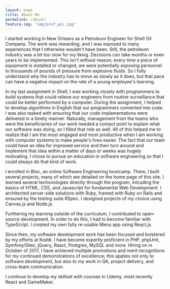 ```yaml
---
layout: page
title: About Me
permalink: /about/
feature-img: "img/prof_pic.jpg"
---
```


I started working in New Orleans as a Petroleum Engineer for Shell Oil Company. The work was rewarding, and I was exposed to many experiences that I otherwise wouldn't have been. Still, the petroleum industry was a bit too slow for my liking. Decisions can take months or even years to be implemented. This isn't without reason; every time a piece of equipment is installed or changed, we were potentially exposing personnel to thousands of pounds of pressure from explosive fluids. So I fully understand why the industry has to move as slowly as it does, but that pace can have a negative impact on the rate of a young employee's learning.

In my last assignment in Shell, I was working closely with programmers to build systems that could relieve our engineers from routine surveillance that could be better performed by a computer. During the assignment, I helped to develop algorithms in English that our programmers converted into code. I was also tasked with ensuring that our code implementations were delivered in a timely manner. Naturally, management from the teams who were the beneficiaries of our work needed a contact point to explain what our software was doing, so I filled that role as well. All of this helped me to realize that I am the most engaged and most productive when I am working with computer systems to make people's lives easier. The fact that our team could have an idea for improved service and then turn around and implement that idea within a matter of days or weeks was hugely motivating. I chose to pursue an education in software engineering so that I could always do that kind of work.

I enrolled in Bloc, an online Software Engineering bootcamp. There, I built several projects, many of which are detailed on the home page of this site. I learned several techonologies directly through the program, inlcuding the basics of HTML, CSS, and Javascript for fundamental Web Development. I architected server-side solutions with Ruby, framed with Ruby on Rails and ensured by the testing suite RSpec. I designed projects of my choice using Canvas.js and Node.js.

Furthering my learning outside of the curriculum, I contributed to open-source development. In order to do this, I had to become familiar with TypeScript. I created my own fully re-usable Menu app using React.js.

Since then, my software development work has been focused and bolstered by my efforts at Koddi. I have become expertly proficient in PHP, phpUnit, Symfony/Silex, jQuery, React, Postgres, MySQL and more. Hiring on in October of 2017, I have achieved multiple promotions and merit recognitions for my continued demonstrations of excellence; this applies not only to software development, but also to my work in QA, project delivery, and cross-team communication.

I continue to develop my skillset with courses in Udemy, most recently React and GameMaker.
